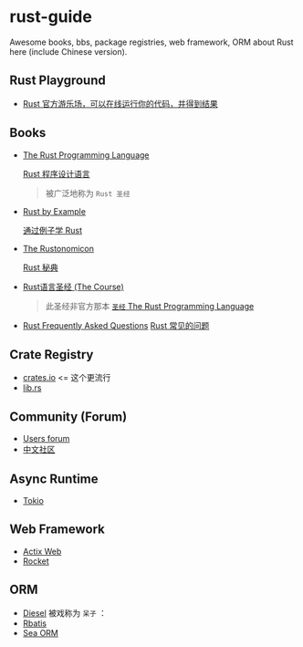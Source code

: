 # rust-guide

Awesome books, bbs, package registries, web framework, ORM
about Rust here (include Chinese version).

## Rust Playground

- [Rust 官方游乐场，可以在线运行你的代码，并得到结果](https://play.rust-lang.org/)

## Books

- [The Rust Programming Language](https://doc.rust-lang.org/stable/book/)
  
  [Rust 程序设计语言](https://rustwiki.org/zh-CN/book/)

  > 被广泛地称为 `Rust 圣经`

- [Rust by Example](https://doc.rust-lang.org/rust-by-example/)

  [通过例子学 Rust](https://rustwiki.org/zh-CN/rust-by-example/index.html)

- [The Rustonomicon](https://github.com/rust-lang/nomicon)

  [Rust 秘典](https://nomicon.purewhite.io/intro.html)

- [Rust语言圣经 (The Course)](https://course.rs/)
  
  > 此圣经非官方那本 [`圣经` The Rust Programming Language](https://doc.rust-lang.org/stable/book/)

- [Rust Frequently Asked Questions](https://github.com/dtolnay/rust-faq)
  [Rust 常见的问题](https://www.purewhite.io/2021/09/01/rust-faq/)

## Crate Registry

- [crates.io](https://crates.io/) <= 这个更流行
- [lib.rs](https://lib.rs/)

## Community (Forum)

- [Users forum](https://users.rust-lang.org/)
- [中文社区](https://rustcc.cn/)

## Async Runtime

- [Tokio](https://tokio.rs/)

## Web Framework

- [Actix Web](https://actix.rs/)
- [Rocket](https://rocket.rs/)

## ORM

- [Diesel](https://diesel.rs/) 被戏称为 `呆子` ：
- [Rbatis](https://rbatis.github.io/rbatis.io/#/)
- [Sea ORM](https://www.sea-ql.org/SeaORM/)
